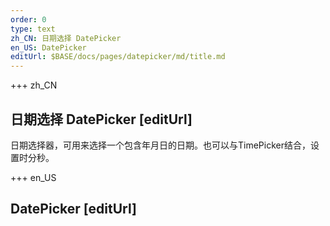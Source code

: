 ```yaml
---
order: 0
type: text
zh_CN: 日期选择 DatePicker
en_US: DatePicker
editUrl: $BASE/docs/pages/datepicker/md/title.md
---
```


+++  zh_CN 
## 日期选择 DatePicker [editUrl]   
日期选择器，可用来选择一个包含年月日的日期。也可以与TimePicker结合，设置时分秒。



+++  en_US 
## DatePicker [editUrl]  
